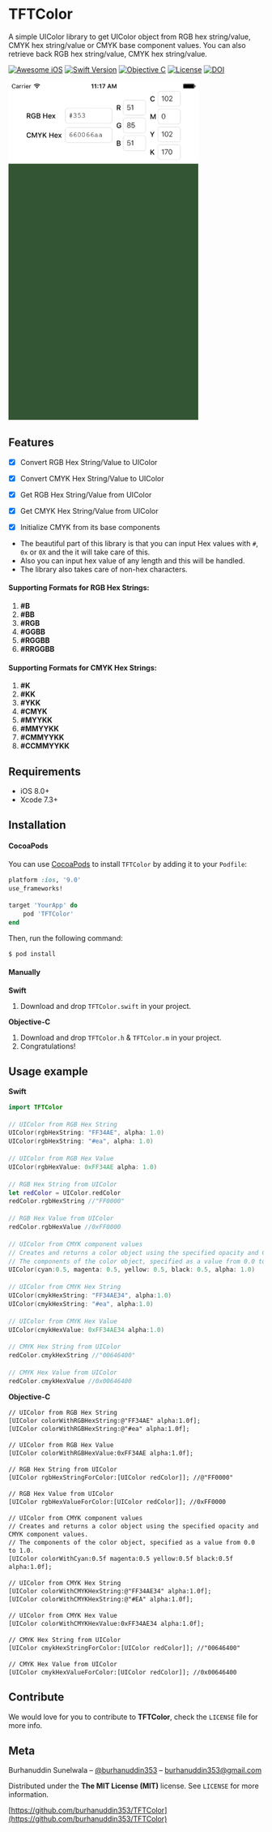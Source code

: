 # TFTColor
A simple UIColor library to get UIColor object from RGB hex string/value, CMYK hex string/value or CMYK base component values. 
You can also retrieve back RGB hex string/value, CMYK hex string/value.

[![Awesome iOS][awesome-ios-image]][awesome-ios-url]
[![Swift Version][swift-image]][swift-url]
[![Objective C][objc-image]][objc-url]
[![License][license-image]][license-url]
[![DOI](https://zenodo.org/badge/26798948.svg)](https://zenodo.org/badge/latestdoi/26798948)

<img src="https://github.com/burhanuddin353/TFTColor/blob/master/Example.png" width="375">

## Features

- [x] Convert RGB Hex String/Value to UIColor
- [x] Convert CMYK Hex String/Value to UIColor
- [x] Get RGB Hex String/Value from UIColor
- [x] Get CMYK Hex String/Value from UIColor
- [x] Initialize CMYK from its base components


* The beautiful part of this library is that you can input Hex values with `#`, `0x` or `0X` and the it will take care of this.
* Also you can input hex value of any length and this will be handled.
* The library also takes care of non-hex characters.

#### Supporting Formats for RGB Hex Strings:
1. **#B**
2. **#BB**
3. **#RGB**
4. **#GGBB**
5. **#RGGBB**
6. **#RRGGBB** 

#### Supporting Formats for CMYK Hex Strings:
1. **#K**
2. **#KK**
3. **#YKK**
4. **#CMYK**
5. **#MYYKK**
6. **#MMYYKK**
7. **#CMMYYKK**
8. **#CCMMYYKK**

## Requirements

- iOS 8.0+
- Xcode 7.3+

## Installation

#### CocoaPods
You can use [CocoaPods](http://cocoapods.org/) to install `TFTColor` by adding it to your `Podfile`:

```ruby
platform :ios, '9.0'
use_frameworks!

target 'YourApp' do
    pod 'TFTColor'
end
```

Then, run the following command:

``` ruby
$ pod install
```

#### Manually
**Swift**

1. Download and drop ```TFTColor.swift``` in your project.  

**Objective-C**

1. Download and drop ```TFTColor.h``` & ```TFTColor.m``` in your project. 
2. Congratulations! 


## Usage example
**Swift**

```swift
import TFTColor

// UIColor from RGB Hex String
UIColor(rgbHexString: "FF34AE", alpha: 1.0)
UIColor(rgbHexString: "#ea", alpha: 1.0)

// UIColor from RGB Hex Value
UIColor(rgbHexValue: 0xFF34AE alpha: 1.0)

// RGB Hex String from UIColor
let redColor = UIColor.redColor
redColor.rgbHexString //"FF0000"

// RGB Hex Value from UIColor
redColor.rgbHexValue //0xFF0000

// UIColor from CMYK component values 
// Creates and returns a color object using the specified opacity and CMYK component values.
// The components of the color object, specified as a value from 0.0 to 1.0.
UIColor(cyan:0.5, magenta: 0.5, yellow: 0.5, black: 0.5, alpha: 1.0)

// UIColor from CMYK Hex String
UIColor(cmykHexString: "FF34AE34", alpha:1.0)
UIColor(cmykHexString: "#ea", alpha:1.0)

// UIColor from CMYK Hex Value
UIColor(cmykHexValue: 0xFF34AE34 alpha:1.0)

// CMYK Hex String from UIColor
redColor.cmykHexString //"00646400"

// CMYK Hex Value from UIColor
redColor.cmykHexValue //0x00646400
``` 

**Objective-C**

```objc
// UIColor from RGB Hex String
[UIColor colorWithRGBHexString:@"FF34AE" alpha:1.0f];
[UIColor colorWithRGBHexString:@"#ea" alpha:1.0f];

// UIColor from RGB Hex Value
[UIColor colorWithRGBHexValue:0xFF34AE alpha:1.0f];
 
// RGB Hex String from UIColor
[UIColor rgbHexStringForColor:[UIColor redColor]]; //@"FF0000"
 
// RGB Hex Value from UIColor
[UIColor rgbHexValueForColor:[UIColor redColor]]; //0xFF0000

// UIColor from CMYK component values
// Creates and returns a color object using the specified opacity and CMYK component values.
// The components of the color object, specified as a value from 0.0 to 1.0.
[UIColor colorWithCyan:0.5f magenta:0.5 yellow:0.5f black:0.5f alpha:1.0f];

// UIColor from CMYK Hex String
[UIColor colorWithCMYKHexString:@"FF34AE34" alpha:1.0f];
[UIColor colorWithCMYKHexString:@"#EA" alpha:1.0f]; 

// UIColor from CMYK Hex Value
[UIColor colorWithCMYKHexValue:0xFF34AE34 alpha:1.0f];

// CMYK Hex String from UIColor
[UIColor cmykHexStringForColor:[UIColor redColor]]; //"00646400" 

// CMYK Hex Value from UIColor
[UIColor cmykHexValueForColor:[UIColor redColor]]; //0x00646400
``` 

## Contribute

We would love for you to contribute to **TFTColor**, check the ``LICENSE`` file for more info.

## Meta

Burhanuddin Sunelwala – [@burhanuddin353](https://twitter.com/burhanuddin353) – burhanuddin353@gmail.com

Distributed under the **The MIT License (MIT)** license. See ``LICENSE`` for more information.

[https://github.com/burhanuddin353/TFTColor](https://github.com/burhanuddin353/TFTColor)

[swift-image]: https://img.shields.io/badge/swift-3.0-orange.svg
[swift-url]: https://swift.org/
[objc-image]: https://img.shields.io/badge/Objective-C-purple.svg
[objc-url]: https://developer.apple.com/library/ios/documentation/Cocoa/Conceptual/ProgrammingWithObjectiveC/Introduction/Introduction.html
[license-image]: https://img.shields.io/badge/License-MIT-blue.svg
[license-url]: https://github.com/burhanuddin353/TFTColor/blob/master/LICENSE
[travis-image]: https://img.shields.io/travis/dbader/node-datadog-metrics/master.svg?style=flat-square
[travis-url]: https://travis-ci.org/dbader/node-datadog-metrics
[codebeat-image]: https://codebeat.co/badges/c19b47ea-2f9d-45df-8458-b2d952fe9dad
[codebeat-url]: https://codebeat.co/projects/github-com-vsouza-awesomeios-com
[awesome-ios-image]: https://img.shields.io/badge/Awesome-iOS-blue.svg
[awesome-ios-url]: https://github.com/vsouza/awesome-ios

